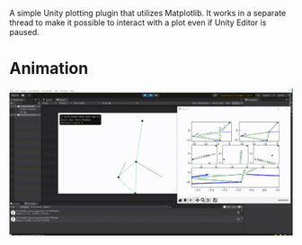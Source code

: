 ﻿A simple Unity plotting plugin that utilizes Matplotlib.
It works in a separate thread to make it possible to interact with a plot even if Unity Editor is paused.

# Animation
![](docs/MyPlot.gif)
